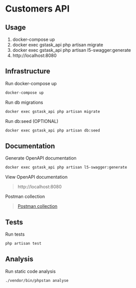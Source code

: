 # Customers API

## Usage
1. docker-compose up
2. docker exec gstask_api php artisan migrate
3. docker exec gstask_api php artisan l5-swagger:generate
4. http://localhost:8080

## Infrastructure
Run docker-compose up
```sh
docker-compose up
```
Run db migrations
```sh
docker exec gstask_api php artisan migrate
```
Run db:seed (OPTIONAL)
```sh
docker exec gstask_api php artisan db:seed
```

## Documentation
Generate OpenAPI documentation
```sh
docker exec gstask_api php artisan l5-swagger:generate
```

View OpenAPI documentation
> http://localhost:8080

Postman collection
> [Postman collection](./GS.postman_collection.json)

## Tests
Run tests
```sh
php artisan test
```

## Analysis
Run static code analysis
```sh
./vendor/bin/phpstan analyse
```
